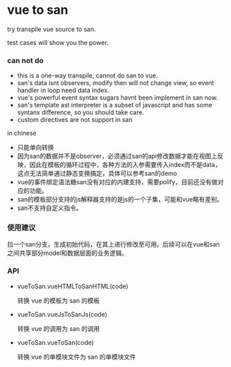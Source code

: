 vue to san
=============

try transpile vue source to san.

test cases  will show you the power.

### can not do

* this is a one-way transpile,  cannot do san to vue.
* san's data isnt  observers, modify then will not change view, so event handler in loop need data index.
* vue's powerful event syntax sugars havnt been implement in san now.
* san's template ast interpreter is a subset of javascript and has some syntanx difference, so you should take care.
* custom directives are not support in san

in chinese

* 只能单向转换
* 因为san的数据并不是observer，必须通过san的api修改数据才能在视图上反映，因此在模板的循环过程中，各种方法的入参需要传入index而不是data，这点无法简单通过静态变换搞定，具体可以参考san的demo
* vue的事件绑定语法糖san没有对应的内建支持，需要polify，目前还没有做对应的功能。
* san的模板部分支持的js解释器支持的是js的一个子集，可能和vue略有差别。
* san不支持自定义指令。

### 使用建议

拉一个san分支，生成初始代码，在其上进行修改至可用。后续可以在vue和san之间共享部分model和数据层面的业务逻辑。

### API

* vueToSan.vueHTMLToSanHTML(code)

    转换 vue 的模板为 san 的模板

* vueToSan.vueJsToSanJs(code)

    转换 vue 的调用为 san 的调用

* vueToSan.vueToSan(code)

    转换 vue 的单模块文件为 san 的单模块文件

